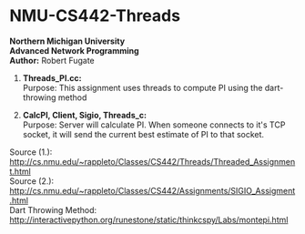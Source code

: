 NMU-CS442-Threads
=================
<b>Northern Michigan University<br />
Advanced Network Programming<br />
Author:</b> Robert Fugate<br />

1. <b>Threads_PI.cc:</b><br />
Purpose: This assignment uses threads to compute PI using the dart-throwing method<br />

2. <b>CalcPI, Client, Sigio, Threads_c:</b><br />
Purpose: Server will calculate PI. When someone connects to it's TCP socket, it will send the current best estimate of PI to that socket.<br />

Source (1.): http://cs.nmu.edu/~rappleto/Classes/CS442/Threads/Threaded_Assignment.html <br />
Source (2.): http://cs.nmu.edu/~rappleto/Classes/CS442/Assignments/SIGIO_Assigment.html <br />
Dart Throwing Method: http://interactivepython.org/runestone/static/thinkcspy/Labs/montepi.html
